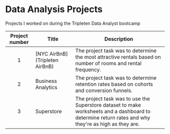 # Data Analysis Projects
Projects I worked on during the Tripleten Data Analyst bootcamp


| Project number | Title | Description |
| :-----------: | ----------- | ----------- |
| 1 | [NYC AirBnB](Tripleten AirBnB)| The project task was to determine the most attractive rentals based on number of rooms and rental frequency. | 
| 2 | Business Analytics| The project task was to determine retention rates based on cohorts and conversion funnels. |
| 3 | Superstore| The project task was to use the Superstore dataset to make worksheets and a dashboard to determine return rates and why they're as high as they are. |
